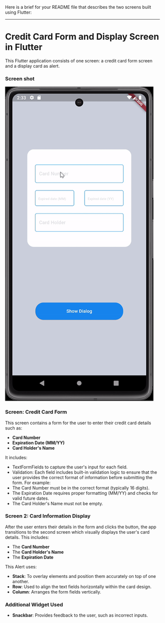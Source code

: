 Here is a brief for your README file that describes the two screens built using Flutter:

---

# Credit Card Form and Display Screen in Flutter

This Flutter application consists of one screen: a credit card form screen and a display card as alert.

### Screen shot

![Card UI Screenshot](./Card_ui.gif)


### **Screen: Credit Card Form**
This screen contains a form for the user to enter their credit card details such as:
- **Card Number**
- **Expiration Date (MM/YY)**
- **Card Holder's Name**

It includes:

- TextFormFields to capture the user's input for each field.
- Validation: Each field includes built-in validation logic to ensure that the user provides the correct format of information before submitting the form. For example:
- The Card Number must be in the correct format (typically 16 digits).
- The Expiration Date requires proper formatting (MM/YY) and checks for valid future dates.
- The Card Holder's Name must not be empty.

### **Screen 2: Card Information Display**
After the user enters their details in the form and clicks the button, the app transitions to the second screen which visually displays the user's card details. This includes:
- The **Card Number**
- The **Card Holder's Name**
- The **Expiration Date**

This Alert uses:
- **Stack**: To overlay elements and position them accurately on top of one another.
- **Row**: Used to align the text fields horizontally within the card design.
- **Column**: Arranges the form fields vertically.

### **Additional Widget Used**
- **Snackbar**: Provides feedback to the user, such as incorrect inputs.


